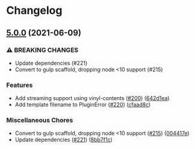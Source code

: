 # Changelog

## [5.0.0](https://www.github.com/gulp-community/gulp-pug/compare/v4.0.1...v5.0.0) (2021-06-09)


### ⚠ BREAKING CHANGES

* Update dependencies (#221)
* Convert to gulp scaffold, dropping node <10 support (#215)

### Features

* Add streaming support using vinyl-contents ([#200](https://www.github.com/gulp-community/gulp-pug/issues/200)) ([642d1ea](https://www.github.com/gulp-community/gulp-pug/commit/642d1ea8088dd14162a6ccb767ebf8fbda690456))
* Add template filename to PluginError ([#220](https://www.github.com/gulp-community/gulp-pug/issues/220)) ([cfaad8c](https://www.github.com/gulp-community/gulp-pug/commit/cfaad8c5d6923d6c15f824ae717c5f0d16fc7490))


### Miscellaneous Chores

* Convert to gulp scaffold, dropping node <10 support ([#215](https://www.github.com/gulp-community/gulp-pug/issues/215)) ([004417e](https://www.github.com/gulp-community/gulp-pug/commit/004417e79c5e3013ad1c3a913e8e4b3ad23b8813))
* Update dependencies ([#221](https://www.github.com/gulp-community/gulp-pug/issues/221)) ([8bb7f1c](https://www.github.com/gulp-community/gulp-pug/commit/8bb7f1c24bd05b33bda01efd8ed37a10d3417c97))
